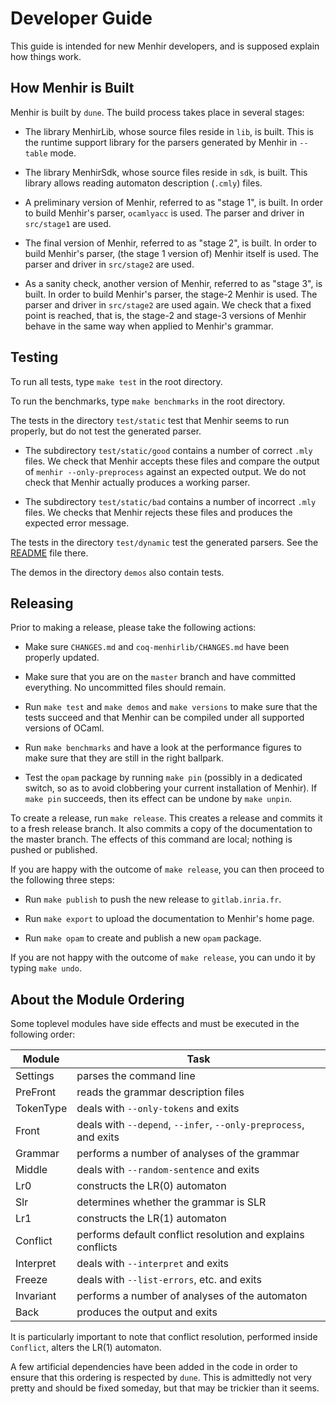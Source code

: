 # Developer Guide

This guide is intended for new Menhir developers, and is supposed explain how
things work.

## How Menhir is Built

Menhir is built by `dune`. The build process takes place in several
stages:

* The library MenhirLib, whose source files reside in `lib`, is built.
  This is the runtime support library for the parsers generated by
  Menhir in `--table` mode.

* The library MenhirSdk, whose source files reside in `sdk`, is built.
  This library allows reading automaton description (`.cmly`) files.

* A preliminary version of Menhir, referred to as "stage 1", is built.
  In order to build Menhir's parser, `ocamlyacc` is used.
  The parser and driver in `src/stage1` are used.

* The final version of Menhir, referred to as "stage 2", is built.
  In order to build Menhir's parser, (the stage 1 version of) Menhir itself is used.
  The parser and driver in `src/stage2` are used.

* As a sanity check, another version of Menhir,
  referred to as "stage 3", is built.
  In order to build Menhir's parser, the stage-2 Menhir is used.
  The parser and driver in `src/stage2` are used again.
  We check that a fixed point is reached, that is,
  the stage-2 and stage-3 versions of Menhir
  behave in the same way when applied to Menhir's grammar.

## Testing

To run all tests, type `make test` in the root directory.

To run the benchmarks, type `make benchmarks` in the root directory.

The tests in the directory `test/static` test that Menhir seems to run
properly, but do not test the generated parser.

* The subdirectory `test/static/good` contains a number of correct `.mly` files.
  We check that Menhir accepts these files and
  compare the output of `menhir --only-preprocess` against an expected output.
  We do not check that Menhir actually produces a working parser.

* The subdirectory `test/static/bad` contains a number of incorrect `.mly` files.
  We checks that Menhir rejects these files
  and produces the expected error message.

The tests in the directory `test/dynamic` test the generated parsers.
See the [README](test/dynamic/README.md) file there.

The demos in the directory `demos` also contain tests.

## Releasing

Prior to making a release, please take the following actions:

* Make sure `CHANGES.md` and `coq-menhirlib/CHANGES.md` have been properly updated.

* Make sure that you are on the `master` branch and have
  committed everything. No uncommitted files should remain.

* Run `make test` and `make demos` and `make versions`
  to make sure that the tests succeed
  and that Menhir can be compiled under all supported versions of OCaml.

* Run `make benchmarks` and have a look at the performance figures to
  make sure that they are still in the right ballpark.

* Test the `opam` package by running `make pin`
  (possibly in a dedicated switch, so as to avoid clobbering your
  current installation of Menhir).
  If `make pin` succeeds, then its effect can be undone by `make unpin`.

To create a release, run `make release`. This creates a release and commits it
to a fresh release branch. It also commits a copy of the documentation to the
master branch. The effects of this command are local; nothing is pushed or
published.

If you are happy with the outcome of `make release`, you can then proceed to
the following three steps:

* Run `make publish` to push the new release to `gitlab.inria.fr`.

* Run `make export` to upload the documentation to Menhir's home page.

* Run `make opam` to create and publish a new `opam` package.

If you are not happy with the outcome of `make release`, you can undo it
by typing `make undo`.

## About the Module Ordering

Some toplevel modules have side effects and must be executed in the
following order:

| Module                | Task |
| --------------------- | ---- |
| Settings              | parses the command line |
| PreFront              | reads the grammar description files |
| TokenType             | deals with `--only-tokens` and exits |
| Front                 | deals with `--depend`, `--infer`, `--only-preprocess`, and exits |
| Grammar               | performs a number of analyses of the grammar |
| Middle                | deals with `--random-sentence` and exits |
| Lr0                   | constructs the LR(0) automaton |
| Slr                   | determines whether the grammar is SLR |
| Lr1                   | constructs the LR(1) automaton |
| Conflict              | performs default conflict resolution and explains conflicts |
| Interpret             | deals with `--interpret` and exits |
| Freeze                | deals with `--list-errors`, etc. and exits |
| Invariant             | performs a number of analyses of the automaton |
| Back                  | produces the output and exits |

It is particularly important to note that conflict resolution, performed
inside `Conflict`, alters the LR(1) automaton.

A few artificial dependencies have been added in the code in order to ensure
that this ordering is respected by `dune`. This is admittedly not very pretty
and should be fixed someday, but that may be trickier than it seems.
